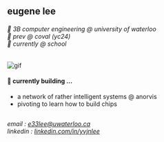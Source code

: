 ## eugene lee
###### 🪿 3B computer engineering @ university of waterloo <br> 💼 prev @ coval (yc24) <br> 🌱 currently @ school

![gif](https://pa1.aminoapps.com/6782/af5ace54dc2f7a01bec7f9882c8e36e5a75a2841_hq.gif)

#### 🔭 currently building ...
- a network of rather intelligent systems @ anorvis
- pivoting to learn how to build chips

## 
###### email : [e33lee@uwaterloo.ca](mailto:e33lee@uwaterloo.ca) <br> linkedin : [linkedin.com/in/yvjnlee](https://www.linkedin.com/in/yvjnlee/)
